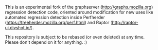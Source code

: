 This is an experimental fork of the graphserver (http://graphs.mozilla.org)
regression detection code, oriented around modification for new uses like
automated regression detection inside Perfherder
(https://treeherder.mozilla.org/perf.html) and Raptor
(http://raptor-ui.divshot.io/).

This repository is subject to be rebased (or even deleted) at any time. Please
don't depend on it for anything. :)
